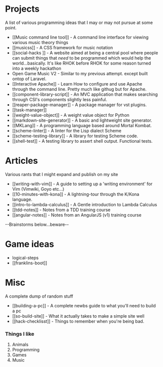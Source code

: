 # Projects

A list of various programming ideas that I may or may not pursue at some point.

- [[Music command line tool]] - A command line interface for viewing various music theory things
- [[musicss]] - A CSS framework for music notation
- [[social-hacks ]] - A website aimed at being a central pool where people can submit things that *need* to be programmed
      which would help the world...basically. It's like RHOK before RHOK for some reason turned into a weekly hackathon
- Open Game Music V2 - Similar to my previous attempt. except built ontop of Laravel.
- [[Interactive Apache]] - Learn How to configure and use Apache through the command line.  Pretty much like githug but for Apache.
- [[component-library-script]] - An MVC application that makes searching through CSI's components slightly less painful.
- [[reaper-package-manager]] - A package manager for vst plugins.
- [[task-manager]]
- [[weight-value-object]] - A weight value object for Python
- [[markdown-site-generator]] - A basic and lightweight site generator.
- [[MKLang]] - A programming language based around Mortal Kombat.
- [[scheme-linter]] - A linter for the Lisp dialect Scheme
- [[scheme-testing-library]] - A library for testing Scheme code.
- [[shell-test]] - A testing library to assert shell output. Functional tests.


# Articles

Various rants that I might expand and publish on my site

- [[writing-with-vim]] - A guide to setting up a 'writing environment' for Vim (Vimwiki, Goyo etc...)
-  [[10-minutes-with-kona]] - A lightning-tour through the K/Kona language.
- [[intro-to-lambda-calculus]] - A Gentle introduction to Lambda Calculus
- [[tdd-notes]] - Notes from a TDD training course
- [[angular-notes]] - Notes from an AngularJS (v1) training course

--Brainstorms below...beware--

# Game ideas

- logical-steps
- [[franklins-boot]]


# Misc

A complete dump of random stuff

- [[building-a-pc]] - A complete newbs guide to what you'll need to build a pc
- [[so-build-site]] - What it actually takes to make a simple site well
- [[hack-checklisst]] - Things to remember when you're being bad.

### Things I like

1. Animals
2. Programming
3. Games
4. Music
